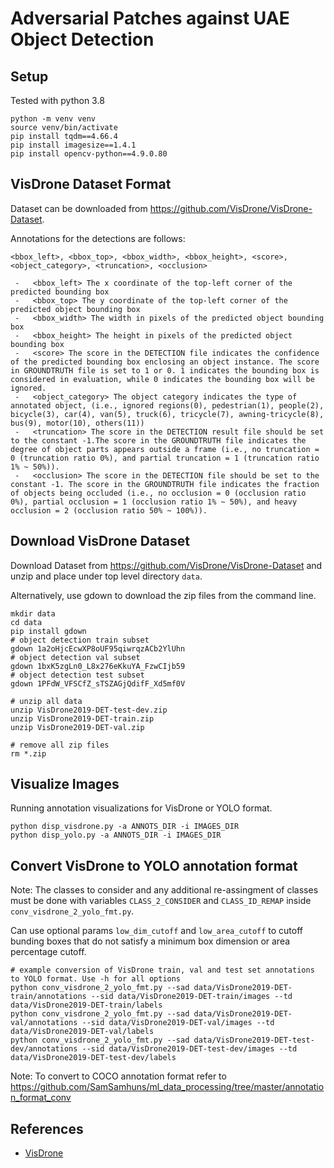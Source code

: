 # Adversarial Patches against UAE Object Detection

## Setup

Tested with python 3.8

```shell
python -m venv venv
source venv/bin/activate
pip install tqdm==4.66.4
pip install imagesize==1.4.1
pip install opencv-python==4.9.0.80
```

## VisDrone Dataset Format

Dataset can be downloaded from <https://github.com/VisDrone/VisDrone-Dataset>.

Annotations for the detections are follows:

`<bbox_left>, <bbox_top>, <bbox_width>, <bbox_height>, <score>, <object_category>, <truncation>, <occlusion>`

```
 -   <bbox_left> The x coordinate of the top-left corner of the predicted bounding box
 -   <bbox_top> The y coordinate of the top-left corner of the predicted object bounding box
 -   <bbox_width> The width in pixels of the predicted object bounding box
 -   <bbox_height> The height in pixels of the predicted object bounding box
 -   <score> The score in the DETECTION file indicates the confidence of the predicted bounding box enclosing an object instance. The score in GROUNDTRUTH file is set to 1 or 0. 1 indicates the bounding box is considered in evaluation, while 0 indicates the bounding box will be ignored.
 -   <object_category> The object category indicates the type of annotated object, (i.e., ignored regions(0), pedestrian(1), people(2), bicycle(3), car(4), van(5), truck(6), tricycle(7), awning-tricycle(8), bus(9), motor(10), others(11))
 -   <truncation> The score in the DETECTION result file should be set to the constant -1.The score in the GROUNDTRUTH file indicates the degree of object parts appears outside a frame (i.e., no truncation = 0 (truncation ratio 0%), and partial truncation = 1 (truncation ratio 1% ~ 50%)).
 -   <occlusion> The score in the DETECTION file should be set to the constant -1. The score in the GROUNDTRUTH file indicates the fraction of objects being occluded (i.e., no occlusion = 0 (occlusion ratio 0%), partial occlusion = 1 (occlusion ratio 1% ~ 50%), and heavy occlusion = 2 (occlusion ratio 50% ~ 100%)).
```

## Download VisDrone Dataset

Download Dataset from <https://github.com/VisDrone/VisDrone-Dataset> and unzip and place under top level directory `data`.

Alternatively, use gdown to download the zip files from the command line.

```shell
mkdir data
cd data
pip install gdown
# object detection train subset
gdown 1a2oHjcEcwXP8oUF95qiwrqzACb2YlUhn
# object detection val subset
gdown 1bxK5zgLn0_L8x276eKkuYA_FzwCIjb59
# object detection test subset
gdown 1PFdW_VFSCfZ_sTSZAGjQdifF_Xd5mf0V

# unzip all data
unzip VisDrone2019-DET-test-dev.zip
unzip VisDrone2019-DET-train.zip
unzip VisDrone2019-DET-val.zip

# remove all zip files
rm *.zip
```

## Visualize Images

Running annotation visualizations for VisDrone or YOLO format.

```shell
python disp_visdrone.py -a ANNOTS_DIR -i IMAGES_DIR
python disp_yolo.py -a ANNOTS_DIR -i IMAGES_DIR
```

## Convert VisDrone to YOLO annotation format

Note: The classes to consider and any additional re-assingment of classes must be done with variables `CLASS_2_CONSIDER` and `CLASS_ID_REMAP` inside `conv_visdrone_2_yolo_fmt.py`.

Can use optional params `low_dim_cutoff` and `low_area_cutoff` to cutoff bunding boxes that do not satisfy a minimum box dimension or area percentage cutoff.

```shell
# example conversion of VisDrone train, val and test set annotations to YOLO format. Use -h for all options
python conv_visdrone_2_yolo_fmt.py --sad data/VisDrone2019-DET-train/annotations --sid data/VisDrone2019-DET-train/images --td data/VisDrone2019-DET-train/labels
python conv_visdrone_2_yolo_fmt.py --sad data/VisDrone2019-DET-val/annotations --sid data/VisDrone2019-DET-val/images --td data/VisDrone2019-DET-val/labels
python conv_visdrone_2_yolo_fmt.py --sad data/VisDrone2019-DET-test-dev/annotations --sid data/VisDrone2019-DET-test-dev/images --td data/VisDrone2019-DET-test-dev/labels
```

Note: To convert to COCO annotation format refer to <https://github.com/SamSamhuns/ml_data_processing/tree/master/annotation_format_conv>

## References

- [VisDrone](https://github.com/VisDrone/VisDrone-Dataset)
